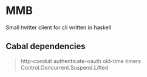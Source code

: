 # MMB
Small twitter client for cli written in haskell


Cabal dependencies 
-----------------------
>http-conduit
>authenticate-oauth 
>old-time
>timers  
>Control.Concurrent.Suspend.Lifted
